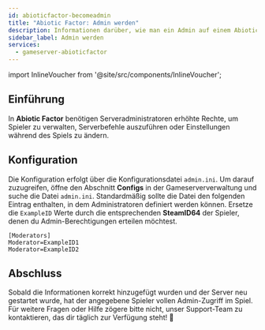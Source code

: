 ```yaml
---
id: abioticfactor-becomeadmin
title: "Abiotic Factor: Admin werden"
description: Informationen darüber, wie man ein Admin auf einem Abiotic Factor Gameserver von ZAP-Hosting wird - ZAP-Hosting.com Dokumentation
sidebar_label: Admin werden
services:
  - gameserver-abioticfactor
---
```


import InlineVoucher from '@site/src/components/InlineVoucher';

## Einführung

In **Abiotic Factor** benötigen Serveradministratoren erhöhte Rechte, um Spieler zu verwalten, Serverbefehle auszuführen oder Einstellungen während des Spiels zu ändern.

<InlineVoucher />



## Konfiguration

Die Konfiguration erfolgt über die Konfigurationsdatei `admin.ini`. Um darauf zuzugreifen, öffne den Abschnitt **Configs** in der Gameserververwaltung und suche die Datei `admin.ini`. Standardmäßig sollte die Datei den folgenden Eintrag enthalten, in dem Administratoren definiert werden können. Ersetze die `ExampleID` Werte durch die entsprechenden **SteamID64** der Spieler, denen du Admin-Berechtigungen erteilen möchtest.

```
[Moderators]
Moderator=ExampleID1
Moderator=ExampleID2
```



## Abschluss

Sobald die Informationen korrekt hinzugefügt wurden und der Server neu gestartet wurde, hat der angegebene Spieler vollen Admin-Zugriff im Spiel. Für weitere Fragen oder Hilfe zögere bitte nicht, unser Support-Team zu kontaktieren, das dir täglich zur Verfügung steht! 🙂




<InlineVoucher />
